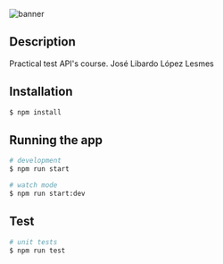 ![banner](https://github.com/J3LopezL/202214_BaseProject/tree/master/images/banner.jpg)

## Description

Practical test API's course.
José Libardo López Lesmes

## Installation

```bash
$ npm install
```

## Running the app

```bash
# development
$ npm run start

# watch mode
$ npm run start:dev
```

## Test

```bash
# unit tests
$ npm run test
```
